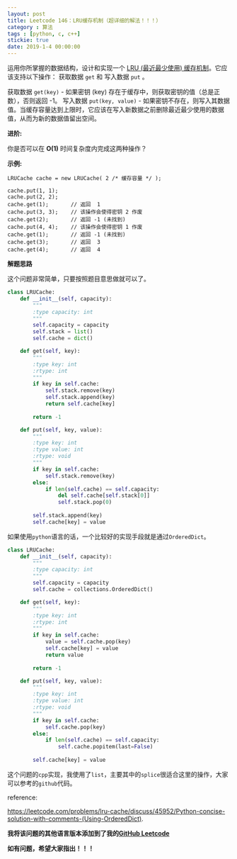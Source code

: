 ```yaml
---
layout: post
title: Leetcode 146：LRU缓存机制（超详细的解法！！！）
category : 算法
tags : [python, c, c++]
stickie: true
date: 2019-1-4 00:00:00
---
```


运用你所掌握的数据结构，设计和实现一个  [LRU (最近最少使用) 缓存机制](https://baike.baidu.com/item/LRU)。它应该支持以下操作： 获取数据 `get` 和 写入数据 `put` 。

获取数据 `get(key)` - 如果密钥 (key) 存在于缓存中，则获取密钥的值（总是正数），否则返回 -1。
写入数据 `put(key, value)` - 如果密钥不存在，则写入其数据值。当缓存容量达到上限时，它应该在写入新数据之前删除最近最少使用的数据值，从而为新的数据值留出空间。

**进阶:**

你是否可以在 **O(1)** 时间复杂度内完成这两种操作？

**示例:**

```
LRUCache cache = new LRUCache( 2 /* 缓存容量 */ );

cache.put(1, 1);
cache.put(2, 2);
cache.get(1);       // 返回  1
cache.put(3, 3);    // 该操作会使得密钥 2 作废
cache.get(2);       // 返回 -1 (未找到)
cache.put(4, 4);    // 该操作会使得密钥 1 作废
cache.get(1);       // 返回 -1 (未找到)
cache.get(3);       // 返回  3
cache.get(4);       // 返回  4
```

**解题思路**

这个问题非常简单，只要按照题目意思做就可以了。

```python
class LRUCache:
    def __init__(self, capacity):
        """
        :type capacity: int
        """
        self.capacity = capacity
        self.stack = list()
        self.cache = dict()

    def get(self, key):
        """
        :type key: int
        :rtype: int
        """
        if key in self.cache:
            self.stack.remove(key)
            self.stack.append(key)
            return self.cache[key]
            
        return -1

    def put(self, key, value):
        """
        :type key: int
        :type value: int
        :rtype: void
        """
        if key in self.cache:
            self.stack.remove(key)  
        else:
            if len(self.cache) == self.capacity:
                del self.cache[self.stack[0]]
                self.stack.pop(0)
                
        self.stack.append(key)
        self.cache[key] = value
```

如果使用`python`语言的话，一个比较好的实现手段就是通过`OrderedDict`。

```python
class LRUCache:
    def __init__(self, capacity):
        """
        :type capacity: int
        """
        self.capacity = capacity
        self.cache = collections.OrderedDict()

    def get(self, key):
        """
        :type key: int
        :rtype: int
        """
        if key in self.cache:
            value = self.cache.pop(key)
            self.cache[key] = value
            return value
            
        return -1

    def put(self, key, value):
        """
        :type key: int
        :type value: int
        :rtype: void
        """
        if key in self.cache:
            self.cache.pop(key)
        else:
            if len(self.cache) == self.capacity:
                self.cache.popitem(last=False)
                
        self.cache[key] = value
```

这个问题的`cpp`实现，我使用了`list`，主要其中的`splice`很适合这里的操作，大家可以参考的`github`代码。

reference:

https://leetcode.com/problems/lru-cache/discuss/45952/Python-concise-solution-with-comments-(Using-OrderedDict).

**我将该问题的其他语言版本添加到了我的[GitHub Leetcode](https://github.com/luliyucoordinate/Leetcode)**

**如有问题，希望大家指出！！！**